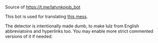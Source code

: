 Source of https://t.me/latynkojob_bot

This bot is used for translating [this mess](https://drama.kropyva.ch/%D0%A3%D0%BA%D1%80%D0%B0%D1%97%D0%BD%D1%81%D1%8C%D0%BA%D0%B0_%D0%B2%D1%96%D0%B4_%D0%AE%D1%80%D0%BE%D0%B4%D0%BB%D0%B8%D0%B2%D0%BE%D0%B3%D0%BE).

The detector is intentionally made dumb, to make lulz from English abbreviatoins and hyperlinks too. You may enable more strict commented versions of it if needed.
